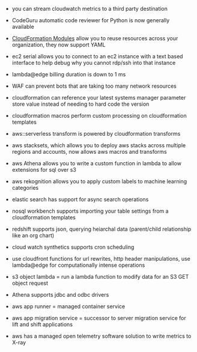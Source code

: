 - you can stream cloudwatch metrics to a third party destination

- CodeGuru automatic code reviewer for Python is now generally available

- [CloudFormation Modules](https://aws.amazon.com/about-aws/whats-new/2021/04/aws-cloudformation-modules-provides-yaml-delimiter-support/) allow you to reuse resources across your organization, they now support YAML

- ec2 serial allows you to connect to an ec2 instance with a text based interface to help debug why you cannot rdp/ssh into that instance

- lambda@edge billing duration is down to 1 ms

- WAF can prevent bots that are taking too many network resources

- cloudformation can reference your latest systems manager parameter store value instead of needing to hard code the version

- cloudformation macros perform custom processing on cloudformation templates

- aws::serverless transform is powered by cloudformation transforms

- aws stacksets, which allows you to deploy aws stacks across multiple regions and accounts, now allows aws macros and transforms

- aws Athena allows you to write a custom function in lambda to allow extensions for sql over s3

- aws rekognition allows you to apply custom labels to machine learning categories

- elastic search has support for async search operations

- nosql workbench supports importing your table settings from a cloudformation templates


- redshift supports json, querying heiarchal data (parent/child relationship like an org chart)

- cloud watch synthetics supports cron scheduling

- use cloudfront functions for url rewrites, http header manipulations, use lambda@edge for computationally intense operations

- s3 object lambda = run a lambda function to modify data for an S3 GET object request

- Athena supports jdbc and odbc drivers

- aws app runner = managed container service


- aws app migration service = successor to server migration service for lift and shift applications

- aws has a managed open telemetry software solution to write metrics to X-ray
